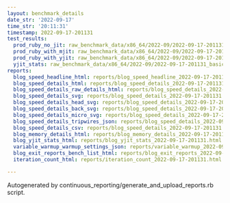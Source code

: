 ```yaml
---
layout: benchmark_details
date_str: '2022-09-17'
time_str: '20:11:31'
timestamp: 2022-09-17-201131
test_results:
  prod_ruby_no_jit: raw_benchmark_data/x86_64/2022-09/2022-09-17-201131_basic_benchmark_prod_ruby_no_jit.json
  prod_ruby_with_mjit: raw_benchmark_data/x86_64/2022-09/2022-09-17-201131_basic_benchmark_prod_ruby_with_mjit.json
  prod_ruby_with_yjit: raw_benchmark_data/x86_64/2022-09/2022-09-17-201131_basic_benchmark_prod_ruby_with_yjit.json
  yjit_stats: raw_benchmark_data/x86_64/2022-09/2022-09-17-201131_basic_benchmark_yjit_stats.json
reports:
  blog_speed_headline_html: reports/blog_speed_headline_2022-09-17-201131.html
  blog_speed_details_html: reports/blog_speed_details_2022-09-17-201131.html
  blog_speed_details_raw_details_html: reports/blog_speed_details_2022-09-17-201131.raw_details.html
  blog_speed_details_svg: reports/blog_speed_details_2022-09-17-201131.svg
  blog_speed_details_head_svg: reports/blog_speed_details_2022-09-17-201131.head.svg
  blog_speed_details_back_svg: reports/blog_speed_details_2022-09-17-201131.back.svg
  blog_speed_details_micro_svg: reports/blog_speed_details_2022-09-17-201131.micro.svg
  blog_speed_details_tripwires_json: reports/blog_speed_details_2022-09-17-201131.tripwires.json
  blog_speed_details_csv: reports/blog_speed_details_2022-09-17-201131.csv
  blog_memory_details_html: reports/blog_memory_details_2022-09-17-201131.html
  blog_yjit_stats_html: reports/blog_yjit_stats_2022-09-17-201131.html
  variable_warmup_warmup_settings_json: reports/variable_warmup_2022-09-17-201131.warmup_settings.json
  blog_exit_reports_bench_list_html: reports/blog_exit_reports_2022-09-17-201131.bench_list.html
  iteration_count_html: reports/iteration_count_2022-09-17-201131.html

---
```

Autogenerated by continuous_reporting/generate_and_upload_reports.rb script.
